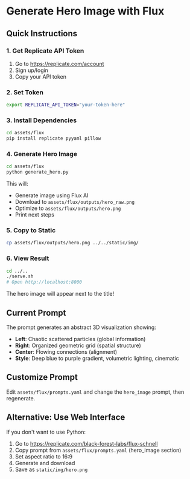 # Generate Hero Image with Flux

## Quick Instructions

### 1. Get Replicate API Token
1. Go to https://replicate.com/account
2. Sign up/login
3. Copy your API token

### 2. Set Token
```bash
export REPLICATE_API_TOKEN="your-token-here"
```

### 3. Install Dependencies
```bash
cd assets/flux
pip install replicate pyyaml pillow
```

### 4. Generate Hero Image
```bash
cd assets/flux
python generate_hero.py
```

This will:
- Generate image using Flux AI
- Download to `assets/flux/outputs/hero_raw.png`
- Optimize to `assets/flux/outputs/hero.png`
- Print next steps

### 5. Copy to Static
```bash
cp assets/flux/outputs/hero.png ../../static/img/
```

### 6. View Result
```bash
cd ../..
./serve.sh
# Open http://localhost:8000
```

The hero image will appear next to the title!

## Current Prompt

The prompt generates an abstract 3D visualization showing:
- **Left**: Chaotic scattered particles (global information)
- **Right**: Organized geometric grid (spatial structure)
- **Center**: Flowing connections (alignment)
- **Style**: Deep blue to purple gradient, volumetric lighting, cinematic

## Customize Prompt

Edit `assets/flux/prompts.yaml` and change the `hero_image` prompt, then regenerate.

## Alternative: Use Web Interface

If you don't want to use Python:
1. Go to https://replicate.com/black-forest-labs/flux-schnell
2. Copy prompt from `assets/flux/prompts.yaml` (hero_image section)
3. Set aspect ratio to 16:9
4. Generate and download
5. Save as `static/img/hero.png`
